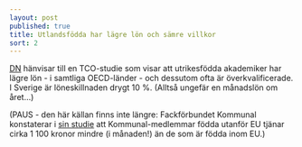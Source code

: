 ```yaml
---
layout: post
published: true
title: Utlandsfödda har lägre lön och sämre villkor
sort: 2
---
```




[DN](http://www.dn.se/nyheter/sverige/svarare-for-invandrare-att-fa-jobb/) hänvisar till en TCO-studie som visar att utrikesfödda akademiker har lägre lön - i samtliga OECD-länder - och dessutom ofta är överkvalificerade. I Sverige är löneskillnaden drygt 10 %. (Alltså ungefär en månadslön om året…)

(PAUS - den här källan finns inte längre: Fackförbundet Kommunal konstaterar i [sin studie](http://www.kommunal.se/PageFiles/92778/Far_man_samre_anstallningsvillkor_och_lagre_lon_om_man_ar_fodd_utomlands2009.pdf) att Kommunal-medlemmar födda utanför EU tjänar cirka 1 100 kronor mindre (i månaden!) än de som är födda inom EU.)
